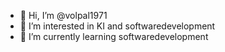 - 👋 Hi, I’m @volpal1971
- 👀 I’m interested in KI and softwaredevelopment 
- 🌱 I’m currently learning softwaredevelopment

<!---
volpal1971/volpal1971 is a ✨ special ✨ repository because its `README.md` (this file) appears on your GitHub profile.
You can click the Preview link to take a look at your changes.
--->
